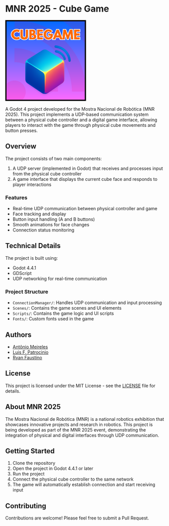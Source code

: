 # MNR 2025 - Cube Game

![Cube Game](CubeGame.png)

A Godot 4 project developed for the Mostra Nacional de Robótica (MNR 2025). This project implements a UDP-based communication system between a physical cube controller and a digital game interface, allowing players to interact with the game through physical cube movements and button presses.

## Overview

The project consists of two main components:
1. A UDP server (implemented in Godot) that receives and processes input from the physical cube controller
2. A game interface that displays the current cube face and responds to player interactions

### Features

- Real-time UDP communication between physical controller and game
- Face tracking and display
- Button input handling (A and B buttons)
- Smooth animations for face changes
- Connection status monitoring

## Technical Details

The project is built using:
- Godot 4.4.1
- GDScript
- UDP networking for real-time communication

### Project Structure

- `ConnectionManager/`: Handles UDP communication and input processing
- `Scenes/`: Contains the game scenes and UI elements
- `Scripts/`: Contains the game logic and UI scripts
- `Fonts/`: Custom fonts used in the game

## Authors

- [Antônio Meireles](https://github.com/Meidesu)
- [Luis F. Patrocinio](https://github.com/luisfpatrocinio)
- [Ryan Faustino](https://github.com/ryofac/)

## License

This project is licensed under the MIT License - see the [LICENSE](LICENSE) file for details.

## About MNR 2025

The Mostra Nacional de Robótica (MNR) is a national robotics exhibition that showcases innovative projects and research in robotics. This project is being developed as part of the MNR 2025 event, demonstrating the integration of physical and digital interfaces through UDP communication.

## Getting Started

1. Clone the repository
2. Open the project in Godot 4.4.1 or later
3. Run the project
4. Connect the physical cube controller to the same network
5. The game will automatically establish connection and start receiving input

## Contributing

Contributions are welcome! Please feel free to submit a Pull Request. 